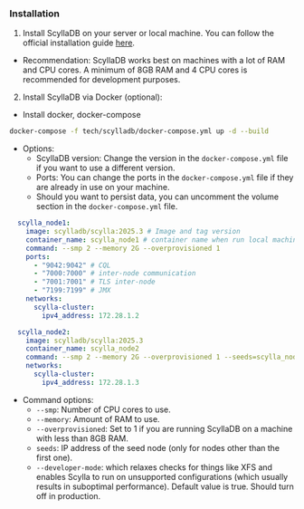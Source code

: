 ### Installation

1. Install ScyllaDB on your server or local machine. You can follow the official installation guide [here](https://docs.scylladb.com/manual/stable/).

- Recommendation: ScyllaDB works best on machines with a lot of RAM and CPU cores. A minimum of 8GB RAM and 4 CPU cores is recommended for development purposes.

2. Install ScyllaDB via Docker (optional):

- Install docker, docker-compose

```bash
docker-compose -f tech/scylladb/docker-compose.yml up -d --build
```

- Options:
  - ScyllaDB version: Change the version in the `docker-compose.yml` file if you want to use a different version.
  - Ports: You can change the ports in the `docker-compose.yml` file if they are already in use on your machine.
  - Should you want to persist data, you can uncomment the volume section in the `docker-compose.yml` file.

```yml
  scylla_node1:
    image: scylladb/scylla:2025.3 # Image and tag version
    container_name: scylla_node1 # container name when run local machine
    command: --smp 2 --memory 2G --overprovisioned 1
    ports:
      - "9042:9042" # CQL
      - "7000:7000" # inter-node communication
      - "7001:7001" # TLS inter-node
      - "7199:7199" # JMX
    networks:
      scylla-cluster:
        ipv4_address: 172.28.1.2

  scylla_node2:
    image: scylladb/scylla:2025.3
    container_name: scylla_node2
    command: --smp 2 --memory 2G --overprovisioned 1 --seeds=scylla_node1
    networks:
      scylla-cluster:
        ipv4_address: 172.28.1.3
```

- Command options:
  - `--smp`: Number of CPU cores to use.
  - `--memory`: Amount of RAM to use.
  - `--overprovisioned`: Set to 1 if you are running ScyllaDB on a machine with less than 8GB RAM.
  - `seeds`: IP address of the seed node (only for nodes other than the first one).
  - `--developer-mode`: which relaxes checks for things like XFS and enables Scylla to run on unsupported configurations (which usually results in suboptimal performance). Default value is true. Should turn off in production.

